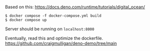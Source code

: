 Based on this: https://docs.deno.com/runtime/tutorials/digital_ocean/

~~~
$ docker compose -f docker-compose.yml build
$ docker compose up
~~~

Server should be running on `localhost:8000`


Eventually, read this and optimize the dockerfile. https://github.com/craigmulligan/deno-demo/tree/main